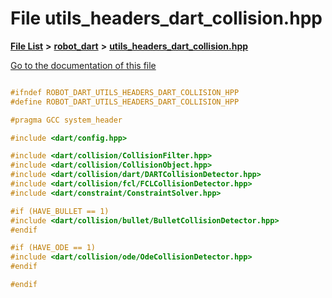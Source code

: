 

# File utils\_headers\_dart\_collision.hpp

[**File List**](files.md) **>** [**robot\_dart**](dir_166284c5f0440000a6384365f2a45567.md) **>** [**utils\_headers\_dart\_collision.hpp**](utils__headers__dart__collision_8hpp.md)

[Go to the documentation of this file](utils__headers__dart__collision_8hpp.md)

```C++

#ifndef ROBOT_DART_UTILS_HEADERS_DART_COLLISION_HPP
#define ROBOT_DART_UTILS_HEADERS_DART_COLLISION_HPP

#pragma GCC system_header

#include <dart/config.hpp>

#include <dart/collision/CollisionFilter.hpp>
#include <dart/collision/CollisionObject.hpp>
#include <dart/collision/dart/DARTCollisionDetector.hpp>
#include <dart/collision/fcl/FCLCollisionDetector.hpp>
#include <dart/constraint/ConstraintSolver.hpp>

#if (HAVE_BULLET == 1)
#include <dart/collision/bullet/BulletCollisionDetector.hpp>
#endif

#if (HAVE_ODE == 1)
#include <dart/collision/ode/OdeCollisionDetector.hpp>
#endif

#endif

```

